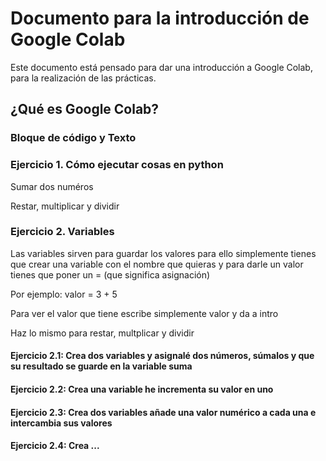 # Documento para la introducción de Google Colab

Este documento está pensado para dar una introducción a Google Colab, para la realización
de las prácticas.

## ¿Qué es Google Colab?


### Bloque de código y Texto


### Ejercicio 1. Cómo ejecutar cosas en python

Sumar dos numéros

Restar, multiplicar y dividir

### Ejercicio 2. Variables

Las variables sirven para guardar los valores para ello
simplemente tienes que crear una variable con el nombre que quieras y para
darle un valor tienes que poner un = (que significa asignación)

Por ejemplo: valor = 3 + 5

Para ver el valor que tiene escribe simplemente valor y da a intro

Haz lo mismo para restar, multplicar y dividir

#### Ejercicio 2.1: Crea dos variables y asignalé dos números, súmalos y que su resultado se guarde en la variable suma
#### Ejercicio 2.2: Crea una variable he incrementa su valor en uno
#### Ejercicio 2.3: Crea dos variables añade una valor numérico a cada una e intercambia sus valores
#### Ejercicio 2.4: Crea ...



